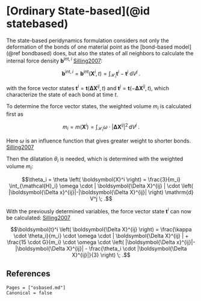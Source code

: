 # [Ordinary State-based](@id statebased)

The state-based peridynamics formulation considers not only the deformation of the bonds of one material point as the [bond-based model](@ref bondbased) does, but also the states of all neighbors to calculate the internal force density $\boldsymbol{b}^{\mathrm{int},i}$ [Silling2007](@cite):

```math
\boldsymbol{b}^{\mathrm{int},i} = \boldsymbol{b}^{\mathrm{int}} (\boldsymbol{X}^i,t) = \int_{\mathcal{H}_i} \boldsymbol{t}^i - \boldsymbol{t}^j \; \mathrm{d}V^j \; .
```
with the force vector states $\boldsymbol{t}^i=\boldsymbol{t}(\boldsymbol{\Delta X}^{ij}, t)$ and $\boldsymbol{t}^j=\boldsymbol{t}(-\boldsymbol{\Delta X}^{ij}, t)$, which characterize the state of each bond at time $t$.

To determine the force vector states, the weighted volume $m_i$ is calculated first as
```math
m_i = m \left( \boldsymbol{X}^i \right) = \int_{\mathcal{H}_i} \omega \cdot | \boldsymbol{\Delta X}^{ij} |^2 \, \mathrm{d} V^j \; .
```
Here $\omega$ is an influence function that gives greater weight to shorter bonds. [Silling2007](@cite)

Then the dilatation $\theta_i$ is needed, which is determined with the weighted volume $m_i$:
```math
\theta_i = \theta \left( \boldsymbol{X}^i \right) = \frac{3}{m_i} \int_{\mathcal{H}_i} \omega \cdot | \boldsymbol{\Delta X}^{ij} | \cdot \left( |\boldsymbol{\Delta x}^{ij}|-|\boldsymbol{\Delta X}^{ij}| \right) \mathrm{d} V^j \; .
```

With the previously determined variables, the force vector state $\boldsymbol{t}^i$ can now be calculated: [Silling2007](@cite)
```math
\boldsymbol{t}^i \left( \boldsymbol{\Delta X}^{ij} \right) = \frac{\kappa \cdot \theta_i}{m_i} \cdot \omega \cdot | \boldsymbol{\Delta X}^{ij} | + \frac{15 \cdot G}{m_i} \cdot \omega \cdot \left( |\boldsymbol{\Delta x}^{ij}|-|\boldsymbol{\Delta X}^{ij}| - \frac{\theta_i \cdot |\boldsymbol{\Delta X}^{ij}|}{3} \right) \; .
```

## References
```@bibliography
Pages = ["osbased.md"]
Canonical = false
```
